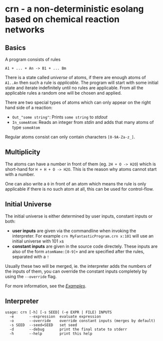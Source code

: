 # crn - a non-deterministic esolang based on chemical reaction networks

## Basics

A program consists of rules

    A1 + ... + An -> B1 + ... Bm

There is a state called *universe* of atoms, if there are enough atoms of
`A1..An` then such a rule is *applicable*. The program will start with some
initial state and iterate indefinitely until no rules are applicable. From all
the applicable rules a random one will be chosen and applied.

There are two special types of atoms which can only appear on the right hand
side of a reaction:

 - `Out_"some string"`: Prints `some string` to *stdout*
 - `In_someAtom`: Reads an integer from *stdin* and adds that many atoms of
   type `someAtom`

Regular atoms consist can only contain characters `[0-9A-Za-z_]`.

## Multiplicity

The atoms can have a number in front of them (eg. `2H + O -> H2O`) which is
short-hand for `H + H + O -> H2O`. This is the reason why atoms cannot start
with a number.

One can also write a `0` in front of an atom which means the rule is only
applicable if there is no such atom at all, this can be used for control-flow.

## Initial Universe

The initial universe is either determined by user inputs, constant inputs or
both:

  - **user inputs** are given via the commandline when invoking the
    interpreter. For example `crn MyFantasticProgram.crn x:101` will use an
    initial universe with 101 `x`s
  - **constant inputs** are given in the source code directely. These inputs
    are also of the form `atomName:[0-9]+` and are specified after the rules,
    separated with a `!`

Usually these two will be merged, ie. the interpreter adds the numbers of the
inputs of them, you can override the constant inputs completely by using the
`--override` flag.

For more information, see the [*Examples*](https://github.com/bforte/crn/tree/master/examples).

## Interpreter

    usage: crn [-h] [-s SEED] (-e EXPR | FILE) INPUTS
      -e       --expression  evaluate expression
      -o       --override    override constant inputs (merges by default)
      -s SEED  --seed=SEED   set seed
      -d       --debug       print the final state to stderr
      -h       --help        print this help
